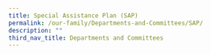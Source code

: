 ```yaml
---
title: Special Assistance Plan (SAP)
permalink: /our-family/Departments-and-Committees/SAP/
description: ""
third_nav_title: Departments and Committees
---
```


